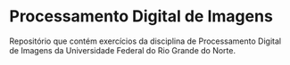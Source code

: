# Processamento Digital de Imagens

Repositório que contém exercícios da disciplina de Processamento Digital de Imagens da Universidade Federal do Rio Grande do Norte.
